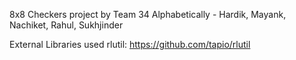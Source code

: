 8x8 Checkers project by Team 34
Alphabetically - Hardik, Mayank, Nachiket, Rahul, Sukhjinder



External Libraries used
rlutil: https://github.com/tapio/rlutil
